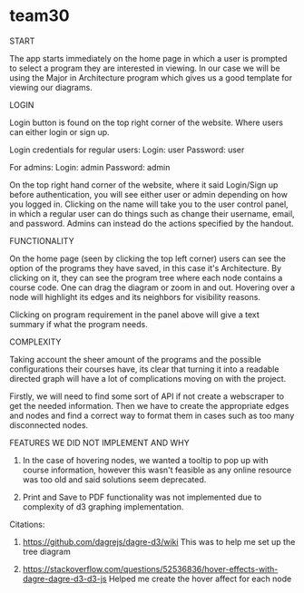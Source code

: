 # team30

START

The app starts immediately on the home page in which a user is prompted to select a program they are interested in viewing. In our case we will be using the Major in Architecture program which gives us a good template for viewing our diagrams.

LOGIN

Login button is found on the top right corner of the website. Where users can either login or sign up.

Login credentials for regular users:
Login: user
Password: user

For admins:
Login: admin
Password: admin

On the top right hand corner of the website, where it said Login/Sign up before authentication, you will see either user or admin depending on how you logged in. Clicking on the name will take you to the user control panel, in which a regular user can do things such as change their username, email, and password. Admins can instead do the actions specified by the handout.

FUNCTIONALITY

On the home page (seen by clicking the top left corner) users can see the option of the programs they have saved, in this case it's Architecture. By clicking on it, they can see the program tree where each node contains a course code. One can drag the diagram or zoom in and out.
Hovering over a node will highlight its edges and its neighbors for visibility reasons.

Clicking on program requirement in the panel above will give a text summary if what the program needs. 

COMPLEXITY

Taking account the sheer amount of the programs and the possible configurations their courses have, its clear that turning it into a readable directed graph will have a lot of complications moving on with the project.

Firstly, we will need to find some sort of API if not create a webscraper to get the needed information. Then we have to create the appropriate edges and nodes and find a correct way to format them in cases such as too many disconnected nodes.


FEATURES WE DID NOT IMPLEMENT AND WHY

1. In the case of hovering nodes, we wanted a tooltip to pop up with course information, however this wasn't feasible as any online resource was too old and said solutions seem deprecated.

2. Print and Save to PDF functionality was not implemented due to complexity of d3 graphing implementation.


Citations:

1. https://github.com/dagrejs/dagre-d3/wiki
This was to help me set up the tree diagram

2. https://stackoverflow.com/questions/52536836/hover-effects-with-dagre-dagre-d3-d3-js
Helped me create the hover affect for each node
